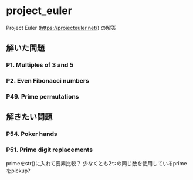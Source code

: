 # project_euler
Project Euler (https://projecteuler.net/) の解答

## 解いた問題
### P1. Multiples of 3 and 5
### P2. Even Fibonacci numbers
### P49. Prime permutations

## 解きたい問題
### P54. Poker hands
### P51. Prime digit replacements
primeをstr()に入れて要素比較？
少なくとも2つの同じ数を使用しているprimeをpickup?